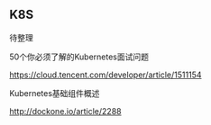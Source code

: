 ## K8S

待整理

50个你必须了解的Kubernetes面试问题

https://cloud.tencent.com/developer/article/1511154


Kubernetes基础组件概述

http://dockone.io/article/2288
